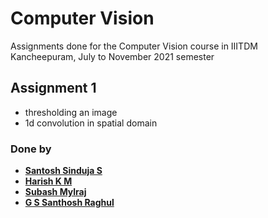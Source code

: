 # Computer Vision
Assignments done for the Computer Vision course in IIITDM Kancheepuram, July to November 2021 semester

## Assignment 1
* thresholding an image
* 1d convolution in spatial domain

### Done by 

* __[Santosh Sinduja S](https://github.com/Sinduja-S)__
* __[Harish K M](https://github.com/HarishKMurali)__
* __[Subash Mylraj](https://github.com/SubZer0811)__
* __[G S Santhosh Raghul](https://github.com/santhosh-raghul)__